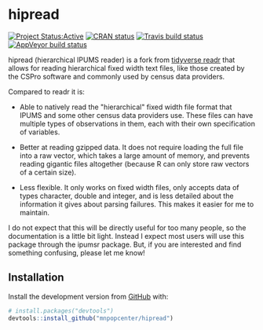 # hipread

[![Project
Status:Active](http://www.repostatus.org/badges/latest/active.svg)](http://www.repostatus.org/#active)
[![CRAN status](https://www.r-pkg.org/badges/version/hipread)](https://cran.r-project.org/package=hipread)
[![Travis build status](https://travis-ci.org/mnpopcenter/hipread.svg?branch=master)](https://travis-ci.org/mnpopcenter/hipread)
[![AppVeyor build status](https://ci.appveyor.com/api/projects/status/github/mpcit/hipread?branch=master&svg=true)](https://ci.appveyor.com/project/mpcit/hipread)

hipread (hierarchical IPUMS reader) is a fork from 
[tidyverse readr](https://github.com/tidyverse/readr)
that allows for reading hierarchical fixed width text files, like those created 
by the CSPro software and commonly used by census data providers.

Compared to readr it is:
- Able to natively read the "hierarchical" fixed width file format that IPUMS and
  some other census data providers use. These files can have multiple types of
  observations in them, each with their own specification of variables.
  
- Better at reading gzipped data. It does not require loading the full file
  into a raw vector, which takes a large amount of memory, and prevents
  reading gigantic files altogether (because R can only store raw vectors of a 
  certain size).

- Less flexible. It only works on fixed width files, only accepts data of types
  character, double and integer, and is less detailed about the information it
  gives about parsing failures. This makes it easier for me to maintain.

I do not expect that this will be directly useful for too many people, so the
documentation is a little bit light. Instead I expect most users will use this 
package through the ipumsr package. But, if you are interested and find something 
confusing, please let me know!

## Installation

Install the development version from [GitHub](https://github.com/) with:

``` r
# install.packages("devtools")
devtools::install_github("mnpopcenter/hipread")
```
